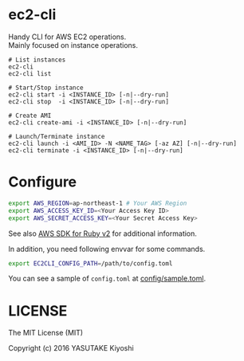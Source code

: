 # ec2-cli

Handy CLI for AWS EC2 operations.  
Mainly focused on instance operations.

```
# List instances
ec2-cli
ec2-cli list

# Start/Stop instance
ec2-cli start -i <INSTANCE_ID> [-n|--dry-run]
ec2-cli stop  -i <INSTANCE_ID> [-n|--dry-run]

# Create AMI
ec2-cli create-ami -i <INSTANCE_ID> [-n|--dry-run]

# Launch/Terminate instance
ec2-cli launch -i <AMI_ID> -N <NAME_TAG> [-az AZ] [-n|--dry-run]
ec2-cli terminate -i <INSTANCE_ID> [-n|--dry-run]
```

# Configure

```sh
export AWS_REGION=ap-northeast-1 # Your AWS Region
export AWS_ACCESS_KEY_ID=<Your Access Key ID>
export AWS_SECRET_ACCESS_KEY=<Your Secret Access Key>
```

See also [AWS SDK for Ruby v2](http://docs.aws.amazon.com/sdkforruby/api/index.html)
for additional information.

In addition, you need following envvar for some commands.

```sh
export EC2CLI_CONFIG_PATH=/path/to/config.toml
```

You can see a sample of `config.toml` at [config/sample.toml](config/sample.toml).

# LICENSE

The MIT License (MIT)

Copyright (c) 2016 YASUTAKE Kiyoshi


